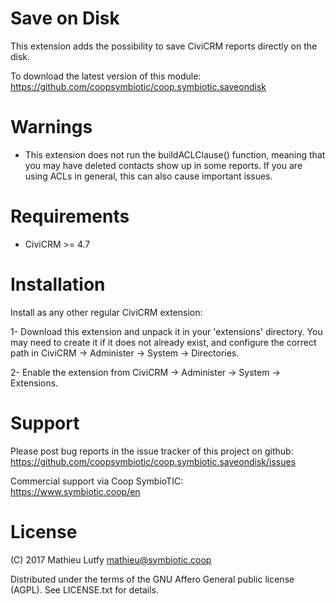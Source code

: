 Save on Disk
============

This extension adds the possibility to save CiviCRM reports directly on
the disk.

To download the latest version of this module:  
https://github.com/coopsymbiotic/coop.symbiotic.saveondisk

Warnings
========

* This extension does not run the buildACLClause() function, meaning that you may have deleted contacts show up in some reports. If you are using ACLs in general, this can also cause important issues.

Requirements
============

- CiviCRM >= 4.7

Installation
============

Install as any other regular CiviCRM extension:

1- Download this extension and unpack it in your 'extensions' directory.
   You may need to create it if it does not already exist, and configure
   the correct path in CiviCRM -> Administer -> System -> Directories.

2- Enable the extension from CiviCRM -> Administer -> System -> Extensions.

Support
=======

Please post bug reports in the issue tracker of this project on github:  
https://github.com/coopsymbiotic/coop.symbiotic.saveondisk/issues

Commercial support via Coop SymbioTIC:  
<https://www.symbiotic.coop/en>

License
=======

(C) 2017 Mathieu Lutfy <mathieu@symbiotic.coop>

Distributed under the terms of the GNU Affero General public license (AGPL).
See LICENSE.txt for details.

